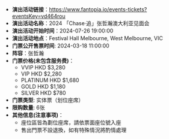 - **演出活动链接**：https://www.fantopia.io/events-tickets?eventsKey=vd464rou
- **演出活动名称**：2024 「Chase·追」张哲瀚澳大利亚见面会
- **演出活动开始时间**：2024-07-26 19:00:00
- **演出活动地点**：Festival Hall Melbourne, West Melbourne, VIC
- **门票公开售票时间**: 2024-03-18 11:00:00
- **阵容**：张哲瀚
- **门票价格(未包含服务费)**：
  - VVIP HKD $3,280
  - VIP HKD $2,280
  - PLATINUM HKD $1,680
  - GOLD HKD $1,180
  - SILVER HKD $780
- **门票类型**: 实体票（划位座席）
- **限购数量**: 6张
- **其他信息(注意事项)**：
  - 座位區皆為劃位座席，請依票面座位號入座
  - 售出門票不設退換，如有特殊情況將酌情處理